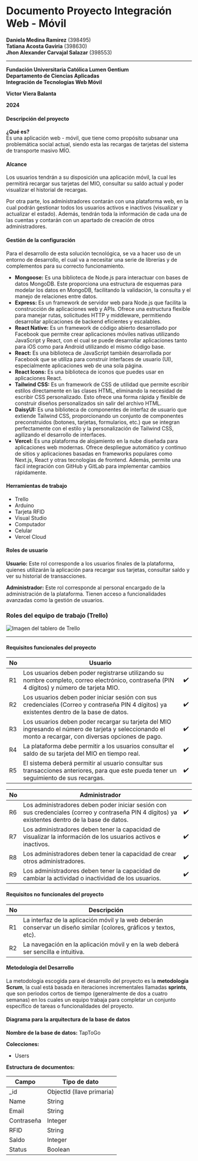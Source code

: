 # Documento Proyecto Integración Web - Móvil

**Daniela Medina Ramirez** (398495)  
**Tatiana Acosta Gaviria** (398630)  
**Jhon Alexander Carvajal Salazar** (398553)  

---

**Fundación Universitaria Católica Lumen Gentium**  
**Departamento de Ciencias Aplicadas**  
**Integración de Tecnologías Web Móvil**  

**Victor Viera Balanta**  

**2024**

#### Descripción del proyecto

**¿Qué es?**  
Es una aplicación web - móvil, que tiene como propósito subsanar una problemática social actual, siendo esta las recargas de tarjetas del sistema de transporte masivo MÍO.

#### Alcance
Los usuarios tendrán a su disposición una aplicación móvil, la cual les permitirá recargar sus tarjetas del MIO, consultar su saldo actual y poder visualizar el historial de recargas.

Por otra parte, los administradores contarán con una plataforma web, en la cual podrán gestionar todos los usuarios activos e inactivos (visualizar y actualizar el estado). Además, tendrán toda la información de cada una de las cuentas y contarán con un apartado de creación de otros administradores.

#### Gestión de la configuración 
Para el desarrollo de esta solución tecnológica, se va a hacer uso de un entorno de desarrollo, el cual va a necesitar una serie de librerías y de complementos para su correcto funcionamiento. 

- **Mongoose:** Es una biblioteca de Node.js para interactuar con bases de datos MongoDB. Este proporciona una estructura de esquemas para modelar los datos en MongoDB, facilitando la validación, la consulta y el manejo de relaciones entre datos.
- **Express:** Es un framework de servidor web para Node.js que facilita la construcción de aplicaciones web y APIs. Ofrece una estructura flexible para manejar rutas, solicitudes HTTP y middleware, permitiendo desarrollar aplicaciones de backend eficientes y escalables.
- **React Native:** Es un framework de código abierto desarrollado por Facebook que permite crear aplicaciones móviles nativas utilizando JavaScript y React, con el cual se puede desarrollar aplicaciones tanto para iOS como para Android utilizando el mismo código base.
- **React:** Es una biblioteca de JavaScript también desarrollada por Facebook que se utiliza para construir interfaces de usuario (UI), especialmente aplicaciones web de una sola página.
- **React Icons:** Es una biblioteca de iconos que puedes usar en aplicaciones React.
- **Tailwind CSS:** Es un framework de CSS de utilidad que permite escribir estilos directamente en las clases HTML, eliminando la necesidad de escribir CSS personalizado. Esto ofrece una forma rápida y flexible de construir diseños personalizados sin salir del archivo HTML.
- **DaisyUI:** Es una biblioteca de componentes de interfaz de usuario que extiende Tailwind CSS, proporcionando un conjunto de componentes preconstruidos (botones, tarjetas, formularios, etc.) que se integran perfectamente con el estilo y la personalización de Tailwind CSS, agilizando el desarrollo de interfaces.
- **Vercel:** Es una plataforma de alojamiento en la nube diseñada para aplicaciones web modernas. Ofrece despliegue automático y continuo de sitios y aplicaciones basadas en frameworks populares como Next.js, React y otras tecnologías de frontend. Además, permite una fácil integración con GitHub y GitLab para implementar cambios rápidamente.

#### Herramientas de trabajo
- Trello
- Arduino
- Tarjeta RFID
- Visual Studio
- Computador
- Celular
- Vercel Cloud

#### Roles de usuario

**Usuario:** Este rol corresponde a los usuarios finales de la plataforma, quienes utilizarán la aplicación para recargar sus tarjetas, consultar saldo y ver su historial de transacciones.

**Administrador:** Este rol corresponde al personal encargado de la administración de la plataforma. Tienen acceso a funcionalidades avanzadas como la gestión de usuarios.

### Roles del equipo de trabajo (Trello)
![Imagen del tablero de Trello]([https://www.you.com/logo.png](https://drive.google.com/file/d/16X_IXzNI3Ozj4a9IDTTAy99XRmTGVu1j/view?usp=drive_link))

---

#### Requisitos funcionales del proyecto

| No | Usuario                                                                                          |  |
|----|---------------------------------------------------------------------------------------------------|--------------|
| R1 | Los usuarios deben poder registrarse utilizando su nombre completo, correo electrónico, contraseña (PIN 4 dígitos) y número de tarjeta MIO. | ✔️           |
| R2 | Los usuarios deben poder iniciar sesión con sus credenciales (Correo y contraseña PIN 4 dígitos) ya existentes dentro de la base de datos. | ✔️           |
| R3 | Los usuarios deben poder recargar su tarjeta del MIO ingresando el número de tarjeta y seleccionando el monto a recargar, con diversas opciones de pago. | ✔️           |
| R4 | La plataforma debe permitir a los usuarios consultar el saldo de su tarjeta del MIO en tiempo real. | ✔️           |
| R5 | El sistema deberá permitir al usuario consultar sus transacciones anteriores, para que este pueda tener un seguimiento de sus recargas. | ✔️           |

| No | Administrador                                                                                        | |
|----|---------------------------------------------------------------------------------------------------|---------------|
| R6 | Los administradores deben poder iniciar sesión con sus credenciales (correo y contraseña PIN 4 dígitos) ya existentes dentro de la base de datos. | ✔️            |
| R7 | Los administradores deben tener la capacidad de visualizar la información de los usuarios activos e inactivos. | ✔️            |
| R8 | Los administradores deben tener la capacidad de crear otros administradores.                      | ✔️            |
| R9 | Los administradores deben tener la capacidad de cambiar la actividad o inactividad de los usuarios. | ✔️            |

#### Requisitos no funcionales del proyecto

| No | Descripción                                                                 |
|----|-----------------------------------------------------------------------------|
| R1 | La interfaz de la aplicación móvil y la web deberán conservar un diseño similar (colores, gráficos y textos, etc). |
| R2 | La navegación en la aplicación móvil y en la web deberá ser sencilla e intuitiva. |

#### Metodología del Desarrollo

La metodología escogida para el desarrollo del proyecto es la **metodología Scrum**, la cual está basada en iteraciones incrementales llamadas **sprints**, que son periodos cortos de tiempo (generalmente de dos a cuatro semanas) en los cuales un equipo trabaja para completar un conjunto específico de tareas o funcionalidades del proyecto.

#### Diagrama para la arquitectura de la base de datos

**Nombre de la base de datos:** TapToGo

**Colecciones:**
- Users

**Estructura de documentos:**

| Campo       | Tipo de dato  |
|-------------|---------------|
| _id         | ObjectId (llave primaria) |
| Name        | String        |
| Email       | String        |
| Contraseña  | Integer       |
| RFID        | String        |
| Saldo       | Integer       |
| Status      | Boolean       |
